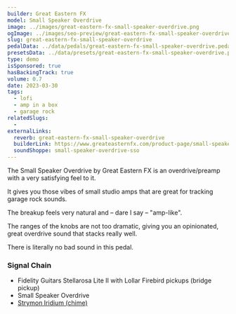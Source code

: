 ```yaml
---
builder: Great Eastern FX
model: Small Speaker Overdrive
image: ../images/great-eastern-fx-small-speaker-overdrive.png
ogImage: ../images/seo-preview/great-eastern-fx-small-speaker-overdrive.jpeg
slug: great-eastern-fx-small-speaker-overdrive
pedalData: ../data/pedals/great-eastern-fx-small-speaker-overdrive.pedal.json
presetsData: ../data/presets/great-eastern-fx-small-speaker-overdrive.presets.json
type: demo
isSponsored: true
hasBackingTrack: true
volume: 0.7
date: 2023-03-30
tags:
  - lofi
  - amp in a box
  - garage rock
relatedSlugs:
  -
externalLinks:
  reverb: great-eastern-fx-small-speaker-overdrive
  builderLink: https://www.greateasternfx.com/product-page/small-speaker-overdrive
  soundShoppe: small-speaker-overdrive-sso
---
```


The Small Speaker Overdrive by Great Eastern FX is an overdrive/preamp with a very satisfying feel to it.

It gives you those vibes of small studio amps that are great for tracking garage rock sounds.

The breakup feels very natural and – dare I say – "amp-like".

The ranges of the knobs are not too dramatic, giving you an opinionated, great overdrive sound that stacks really well.

There is literally no bad sound in this pedal.

### Signal Chain

- Fidelity Guitars Stellarosa Lite II with Lollar Firebird pickups (bridge pickup)
- Small Speaker Overdrive
- [Strymon Iridium (chime)](/demos/strymon-iridium)
